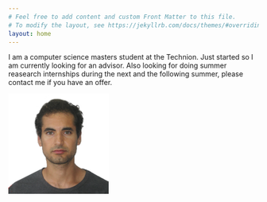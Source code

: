 ```yaml
---
# Feel free to add content and custom Front Matter to this file.
# To modify the layout, see https://jekyllrb.com/docs/themes/#overriding-theme-defaults
layout: home
---
```


I am a computer science masters student at the Technion. Just started so I am currently looking for an advisor.
Also looking for doing summer reasearch internships during the next and the following summer, please contact me if
you have an offer.

<img src="static/images/shai_image.JPG" alt="my image" width="40%" height="auto">


